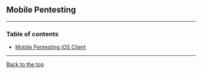 ## Mobile Pentesting 

---

### Table of contents
- [Mobile Pentesting iOS Client](./Mobile_iOS-Client.md)

---

[Back to the top](../index.md)



